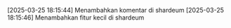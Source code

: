 [2025-03-25 18:15:44] Menambahkan komentar di shardeum
[2025-03-25 18:15:46] Menambahkan fitur kecil di shardeum
